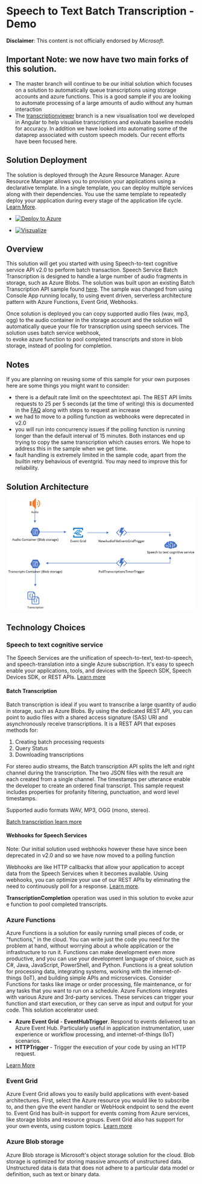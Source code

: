 ﻿# Speech to Text Batch Transcription - Demo
**Disclaimer**: This content is not officially endorsed by *Microsoft*.

## Important Note: we now have two main forks of this solution.
* The master branch will continue to be our initial solution which focuses on a solution to automatically queue transcriptions using storage accounts and azure functions. This is a good sample if you are looking to automate processing of a large amounts of audio without any human interaction
* The [transcriptionviewer](https://github.com/timleyden/speechtotextdemo/tree/transcriptionviewer) branch is a new visualisation tool we developed in Angular to help visualise transcriptions and evaluate baseline models for accuracy. In addition we have looked into automating some of the dataprep associated with custom speech models. Our recent efforts have been focused here.

## Solution Deployment 

The solution is deployed through the Azure Resource Manager. Azure Resource Manager allows you to provision your applications using a declarative template. In a single template, you can deploy multiple services along with their dependencies. You use the same template to repeatedly deploy your application during every stage of the application life cycle. [Learn More](https://docs.microsoft.com/en-au/azure/azure-resource-manager/resource-group-overview).

* [![Deploy to Azure](http://azuredeploy.net/deploybutton.png)](https://portal.azure.com/#create/Microsoft.Template/uri/https%3A%2F%2Fraw.githubusercontent.com%2Ftimleyden%2Fspeechtotextdemo%2Fmaster%2Fazuredeploy.json) 

* [![Viszualize](http://armviz.io/visualizebutton.png)](http://armviz.io/#/?load=https%3A%2F%2Fraw.githubusercontent.com%2Ftimleyden%2Fspeechtotextdemo%2fmaster%2Fazuredeploy.json) 


## Overview

This solution will get you started with using Speech-to-text cognitive service API v2.0 to perform batch transaction. Speech Service Batch Transcription is designed to handle a large number of audio fragments in storage, such as Azure Blobs. The solution was built upon an existing Batch Transcription API sample found [here](https://github.com/Azure-Samples/cognitive-services-speech-sdk/tree/master/samples/batch/csharp). The sample was changed from using Console App running locally, to using event driven, serverless architecture pattern with Azure Functions, Event Grid, Webhooks. 

Once solution is deployed you can copy supported audio files (wav, mp3, ogg) to the audio container in the storage account and the solution will automatically queue your file for transcription using speech services. The solution uses batch service webhook, to evoke azure function to pool completed transcripts and store in blob storage, instead of pooling for completion. 
## Notes
If you are planning on reusing some of this sample for your own purposes here are some things you might want to consider:
* there is a default rate limit on the speechtotext api. The REST API limits requests to 25 per 5 seconds (at the time of writing) this is documented in the [FAQ](https://docs.microsoft.com/en-us/azure/cognitive-services/speech-service/faq-stt#increasing-concurrency) along with steps to request an increase 
* we had to move to a polling function as webhooks were deprecated in v2.0
* you will run into concurrency issues if the polling function is running longer than the default interval of 15 minutes. Both instances end up trying to copy the same transcription which causes errors.  We hope to address this in the sample when we get time.
* fault handling is extremely limited in the sample code, apart from the builtin retry behavious of eventgrid. You may need to improve this for reliability.

## Solution Architecture
![](Architecture.PNG)

## Technology Choices 
### Speech to text cognitive service
The Speech Services are the unification of speech-to-text, text-to-speech, and speech-translation into a single Azure subscription. It's easy to speech enable your applications, tools, and devices with the Speech SDK, Speech Devices SDK, or REST APIs. [Learn more](https://docs.microsoft.com/en-gb/azure/cognitive-services/speech-service/overview)
#### Batch Transcription 
Batch transcription is ideal if you want to transcribe a large quantity of audio in storage, such as Azure Blobs. By using the dedicated REST API, you can point to audio files with a shared access signature (SAS) URI and asynchronously receive transcriptions. It is a REST API that exposes methods for:
1. Creating batch processing requests
2. Query Status
3. Downloading transcriptions

For stereo audio streams, the Batch transcription API splits the left and right channel during the transcription. The two JSON files with the result are each created from a single channel. The timestamps per utterance enable the developer to create an ordered final transcript. This sample request includes properties for profanity filtering, punctuation, and word level timestamps.

Supported audio formats WAV, MP3, OGG (mono, stereo).

[Batch transcription learn more](https://docs.microsoft.com/en-gb/azure/cognitive-services/speech-service/batch-transcription)

#### Webhooks for Speech Services
Note: Our initial solution used webhooks however these have since been deprecated in v2.0 and so we have now moved to a polling function

Webhooks are like HTTP callbacks that allow your application to accept data from the Speech Services when it becomes available. Using webhooks, you can optimize your use of our REST APIs by eliminating the need to continuously poll for a response. [Learn more](https://docs.microsoft.com/en-us/azure/cognitive-services/speech-service/webhooks). 

**TranscriptionCompletion** operation was used in this solution to evoke azure function to pool completed transcripts. 

### Azure Functions 
Azure Functions is a solution for easily running small pieces of code, or "functions," in the cloud. You can write just the code you need for the problem at hand, without worrying about a whole application or the infrastructure to run it. Functions can make development even more productive, and you can use your development language of choice, such as C#, Java, JavaScript, PowerShell, and Python. Functions is a great solution for processing data, integrating systems, working with the internet-of-things (IoT), and building simple APIs and microservices. Consider Functions for tasks like image or order processing, file maintenance, or for any tasks that you want to run on a schedule. Azure Functions integrates with various Azure and 3rd-party services. These services can trigger your function and start execution, or they can serve as input and output for your code. This solution accelerator used:
* **Azure Event Grid** - **EventHubTrigger**. Respond to events delivered to an Azure Event Hub. Particularly useful in application instrumentation, user experience or workflow processing, and internet-of-things (IoT) scenarios. 
* **HTTPTrigger** - Trigger the execution of your code by using an HTTP request.

[Learn More](https://docs.microsoft.com/en-us/azure/azure-functions/functions-overview)

### Event Grid
Azure Event Grid allows you to easily build applications with event-based architectures. First, select the Azure resource you would like to subscribe to, and then give the event handler or WebHook endpoint to send the event to. Event Grid has built-in support for events coming from Azure services, like storage blobs and resource groups. Event Grid also has support for your own events, using custom topics. [Learn more](https://docs.microsoft.com/en-au/azure/event-grid/)


### Azure Blob storage
Azure Blob storage is Microsoft's object storage solution for the cloud. Blob storage is optimized for storing massive amounts of unstructured data. Unstructured data is data that does not adhere to a particular data model or definition, such as text or binary data.



